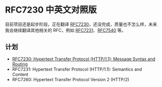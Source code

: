 # RFC7230 中英文对照版
目前项目还是起步阶段，正在翻译 [RFC7230](https://tools.ietf.org/html/rfc7230)，还没完成，质量也不怎么样，未来我会继续翻译其他相关的 RFC，例如 [RFC7231](https://tools.ietf.org/html/rfc7231)、[RFC7540](https://httpwg.org/specs/rfc7540.html) 等。

## 计划
- [RFC7230: Hypertext Transfer Protocol (HTTP/1.1): Message Syntax and Routing](./docs/RFC7230_HTTP1.1_Message_Syntax_and_Routing.md)
- RFC7231: Hypertext Transfer Protocol (HTTP/1.1): Semantics and Content
- RFC7260: Hypertext Transfer Protocol Version 2 (HTTP/2)


